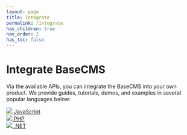 ```yaml
---
layout: page
title: Integrate
permalink: /integrate
has_children: true
nav_order: 2
has_toc: false
---
```


# Integrate BaseCMS

Via the available APIs, you can integrate the BaseCMS into your own product. We provide guides, tutorials, demos, and examples in several popular languages below:

<div class="items">
    <div class="grid">
        <div class="tile">
            <a class="-with-icon" href="/integrate/javascript">
            <img src="/assets/images/integrate/javascript.svg">
            <span>JavaScript</span>
            </a>
        </div>
        <div class="tile">
            <a class="-with-icon" href="/integrate/php">
            <img src="/assets/images/integrate/php.svg">
            <span>PHP</span>
            </a>
        </div>
        <div class="tile">
            <a class="-with-icon" href="/integrate/net">
            <img src="/assets/images/integrate/net.svg">
            <span>.NET</span>
            </a>
        </div>
    </div>
</div>

